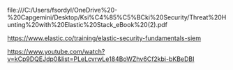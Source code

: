 file:///C:/Users/fsordyl/OneDrive%20-%20Capgemini/Desktop/Ksi%C4%85%C5%BCki%20Security/Threat%20Hunting%20with%20Elastic%20Stack_eBook%20(2).pdf

https://www.elastic.co/training/elastic-security-fundamentals-siem

https://www.youtube.com/watch?v=kCp9DQEJdp0&list=PLeLcvrwLe184BoWZhv6Cf2kbi-bKBeDBI